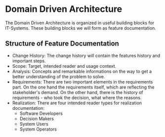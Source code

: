 # Domain Driven Architecture

The Domain Driven Architecture is organized in useful building blocks for IT-Systems. 
These building blocks we will form as feature documentation.  
 
## Structure of Feature Documentation
* Change History: The change history will contain the features history and important steps.
* Scope: Target, intended reader and usage context.
* Analysis: Concepts and remarkable informations on the way to get a better understanding of the problem to solve.
* Requirements: There are two important elements in the requirements part. On the one hand the requirements itself, which are reflecting the stakeholder's demand. On the other hand, there is the history of requirements - who took the decision, what where the reasons.
* Realization: There are four intended reader types for realization documentation:
  * Software Developers
  * Decision Makers
  * System Users
  * System Operators